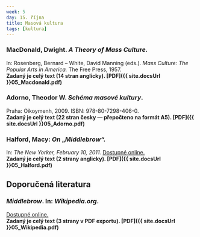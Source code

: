 ```yaml
---
week: 5
day: 15. října
title: Masová kultura
tags: [kultura]
---
```

### MacDonald, Dwight. _A Theory of Mass Culture._

In: Rosenberg, Bernard – White, David Manning (eds.). _Mass Culture: The Popular Arts in America._ The Free Press, 1957.  
**Zadaný je celý text (14 stran anglicky). [PDF]({{ site.docsUrl }}05_Macdonald.pdf)**


### Adorno, Theodor W. _Schéma masové kultury_.

Praha: Oikoymenh, 2009\. ISBN: 978-80-7298-406-0\.  
**Zadaný je celý text (22 stran česky — přepočteno na formát A5). [PDF]({{ site.docsUrl }}05_Adorno.pdf)**


### Halford, Macy: _On_ „_Middlebrow“._

In: _The New Yorker, February 10, 2011._ [Dostupné online.](http://www.newyorker.com/books/page-turner/on-middlebrow)  
**Zadaný je celý text (2 strany anglicky). [PDF]({{ site.docsUrl }}05_Halford.pdf)**


## Doporučená literatura

### _Middlebrow_. In: _Wikipedia.org_.

[Dostupné online.](http://en.wikipedia.org/wiki/Middlebrow)  
**Zadaný je celý text (3 strany v PDF exportu). [PDF]({{ site.docsUrl }}05_Wikipedia.pdf)**
